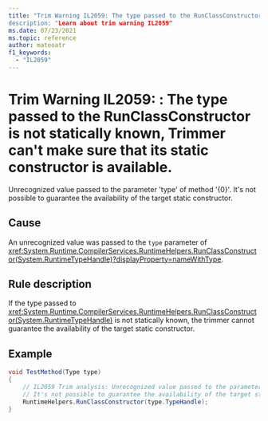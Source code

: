 ```yaml
---
title: "Trim Warning IL2059: The type passed to the RunClassConstructor is not statically known, Trimmer can't make sure that its static constructor is available.
description: "Learn about trim warning IL2059"
ms.date: 07/23/2021
ms.topic: reference
author: mateoatr
f1_keywords:
  - "IL2059"
---
```

# Trim Warning IL2059: : The type passed to the RunClassConstructor is not statically known, Trimmer can't make sure that its static constructor is available.

Unrecognized value passed to the parameter 'type' of method '{0}'. It's not possible to guarantee the availability of the target static constructor.

## Cause

An unrecognized value was passed to the `type` parameter of <xref:System.Runtime.CompilerServices.RuntimeHelpers.RunClassConstructor(System.RuntimeTypeHandle)?displayProperty=nameWithType>.

## Rule description

If the type passed to <xref:System.Runtime.CompilerServices.RuntimeHelpers.RunClassConstructor(System.RuntimeTypeHandle)> is not statically known, the trimmer
cannot guarantee the availability of the target static constructor.

## Example

```C#
void TestMethod(Type type)
{
    // IL2059 Trim analysis: Unrecognized value passed to the parameter 'type' of method 'System.Runtime.CompilerServices.RuntimeHelpers.RunClassConstructor(RuntimeTypeHandle type)'.
    // It's not possible to guarantee the availability of the target static constructor.
    RuntimeHelpers.RunClassConstructor(type.TypeHandle);
}
```
